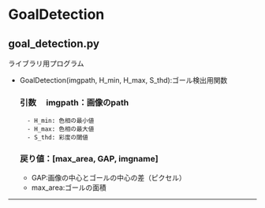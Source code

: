 # GoalDetection
## goal_detection.py
ライブラリ用プログラム
- GoalDetection(imgpath, H_min, H_max, S_thd):ゴール検出用関数  
  ### 引数　 imgpath：画像のpath  
        - H_min: 色相の最小値  
        - H_max: 色相の最大値  
        - S_thd: 彩度の閾値
  ### 戻り値：[max_area, GAP, imgname]
   - GAP:画像の中心とゴールの中心の差（ピクセル）  
   - max_area:ゴールの面積
---

